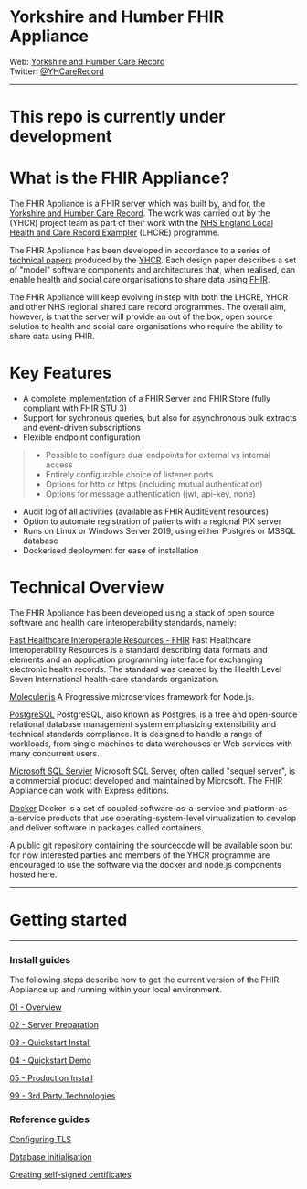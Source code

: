 # Yorkshire and Humber FHIR Appliance
Web: [Yorkshire and Humber Care Record](https://yhcr.org)  
Twitter: [@YHCareRecord](https://twitter.com/YHCareRecord/)

---

# This repo is currently under development

# What is the FHIR Appliance?
The FHIR Appliance is a FHIR server which was built by, and for, the [Yorkshire and Humber Care Record](https://yhcr.org). The work was carried out by the (YHCR) project team as part of their work with the [NHS England Local Health and Care Record Exampler](https://www.england.nhs.uk/publication/local-health-and-care-record-exemplars/) (LHCRE) programme. 

The FHIR Appliance has been developed in accordance to a series of [technical papers](https://yhcr.org/downloads/) produced by the [YHCR](https://yhcr.org). Each design paper describes a set of "model" software components and architectures that, when realised, can enable health and social care organisations to share data using [FHIR](https://www.hl7.org/fhir/STU3/). 

The FHIR Appliance will keep evolving in step with both the LHCRE, YHCR and other NHS regional shared care record programmes. The overall aim, however, is that the server will provide an out of the box, open source solution to health and social care organisations who require the ability to share data using FHIR.


# Key Features

 - A complete implementation of a FHIR Server and FHIR Store (fully compliant with FHIR STU 3)
 - Support for sychronous queries, but also for asynchronous bulk extracts and event-driven subscriptions
 - Flexible endpoint configuration
 > - Possible to configure dual endpoints for external vs internal access
 > - Entirely configurable choice of listener ports
 > - Options for http or https (including mutual authentication)
 > - Options for message authentication (jwt, api-key, none)
 - Audit log of all activities (available as FHIR AuditEvent resources)
 - Option to automate registration of patients with a regional PIX server
 - Runs on Linux or Windows Server 2019, using either Postgres or MSSQL database
 - Dockerised deployment for ease of installation


# Technical Overview

The FHIR Appliance has been developed using a stack of open source software and health care interoperability standards, namely:

[Fast Healthcare Interoperable Resources - FHIR](https://fhir.hl7.org.uk)
Fast Healthcare Interoperability Resources is a standard describing data formats and elements and an application programming interface for exchanging electronic health records. The standard was created by the Health Level Seven International health-care standards organization.

[Moleculer.js](https://moleculer.services)
A Progressive microservices framework for Node.js.

[PostgreSQL](https://www.postgresql.org)
PostgreSQL, also known as Postgres, is a free and open-source relational database management system emphasizing extensibility and technical standards compliance. It is designed to handle a range of workloads, from single machines to data warehouses or Web services with many concurrent users.

[Microsoft SQL Servier](https://www.microsoft.com/en-gb/sql-server)
Microsoft SQL Server, often called "sequel server", is a commercial product developed and maintained by Microsoft. The FHIR Appliance can work with Express editions.

[Docker](https://www.docker.com)
Docker is a set of coupled software-as-a-service and platform-as-a-service products that use operating-system-level virtualization to develop and deliver software in packages called containers.

A public git repository containing the sourcecode will be available soon but for now interested parties and members of the YHCR programme are encouraged to use the software via the docker and node.js components hosted here. 


---

# Getting started


---



### Install guides
The following steps describe how to get the current version of the FHIR Appliance up and running within your local environment. 

[01 - Overview](/docs/install-guide/FHIR-Appliance-Install-01-Overview.md)

[02 - Server Preparation](docs/install-guide/FHIR-Appliance-Install-02-Server-Preparation.md)

[03 - Quickstart Install](docs/install-guide/FHIR-Appliance-Install-03-Quickstart-Install.md)

[04 - Quickstart Demo](docs/install-guide/FHIR-Appliance-Install-04-Quickstart-Demo.md)

[05 - Production Install](docs/install-guide/FHIR-Appliance-Install-05-Production-Install.md)

[99 - 3rd Party Technologies](docs/install-guide/FHIR-Appliance-Install-99-3rd-Party-Technologies.md)

### Reference guides
[Configuring TLS](docs/reference/configure-tls.md)

[Database initialisation](docs/reference/database-initalisation.md)

[Creating self-signed certificates](docs/reference/self-signed-cert.md)


